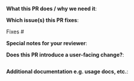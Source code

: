 <!--  Thanks for sending a pull request!  Here are some tips for you:

1. If this is your first time, please read our contributor guidelines: https://github.com/instagrambot/instabot/blob/master/CONTRIBUTING.md
2. If the PR is unfinished, You add a WIP or [WIP] prefix to your pull request title
-->

**What this PR does / why we need it**:

**Which issue(s) this PR fixes**:
<!--
*Automatically closes linked issue when PR is merged.
Usage: `Fixes #<issue number>`, or `Fixes (paste link of issue)`.
_If PR is about `failing-tests or flakes`, please post the related issues/tests in a comment and do not use `Fixes`_*
-->
Fixes #

**Special notes for your reviewer**:

**Does this PR introduce a user-facing change?**:
<!--
If no, just write "NONE" in the release-note block below.
If yes, a release note is required:
Enter your extended release note in the block below. If the PR requires additional action from users switching to the new release, include the string "action required".
-->
```release-note

```

**Additional documentation e.g. usage docs, etc.**:

<!--
This section can be blank if this pull request does not require a release note.
-->
```docs

```
